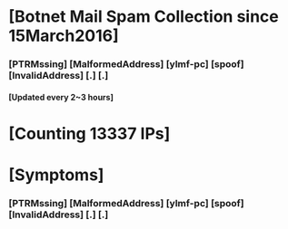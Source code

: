 # [Botnet Mail Spam Collection since 15March2016]
### [PTRMssing] [MalformedAddress] [ylmf-pc] [spoof] [InvalidAddress] [.] [.]
#### [Updated every 2~3 hours]

# [Counting 13337 IPs]

# [Symptoms] 
###   [PTRMssing] [MalformedAddress] [ylmf-pc] [spoof] [InvalidAddress] [.] [.]
